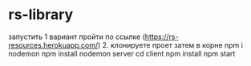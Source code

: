 # rs-library
запустить 
1 вариант  пройти по ссылке
(https://rs-resources.herokuapp.com/)
2. клонируете проет затем в корне 
npm i nodemon 
npm install
nodemon server
cd client
npm install
npm start
